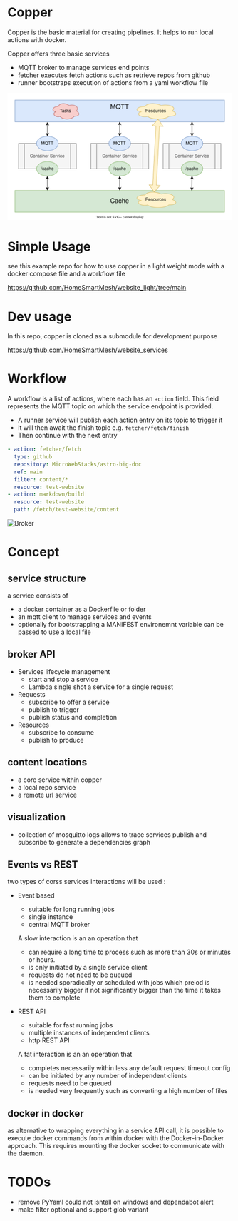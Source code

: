 # Copper
Copper is the basic material for creating pipelines. It helps to run local actions with docker.

Copper offers three basic services
- MQTT broker to manage services end points
- fetcher executes fetch actions such as retrieve repos from github
- runner bootstraps execution of actions from a yaml workflow file

![concept](/common/design/concept.drawio.svg)

# Simple Usage
see this example repo for how to use copper in a light weight mode with a docker compose file and a workflow file

https://github.com/HomeSmartMesh/website_light/tree/main


# Dev usage
In this repo, copper is cloned as a submodule for development purpose

https://github.com/HomeSmartMesh/website_services

# Workflow
A workflow is a list of actions, where each has an `action` field. This field represents the MQTT topic on which the service endpoint is provided.
* A runner service will publish each action entry on its topic to trigger it
* it will then await the finish topic e.g. `fetcher/fetch/finish`
* Then continue with the next entry

```yaml
- action: fetcher/fetch
  type: github
  repository: MicroWebStacks/astro-big-doc
  ref: main
  filter: content/*
  resource: test-website
- action: markdown/build
  resource: test-website
  path: /fetch/test-website/content
```



![Broker](./design/broker.png)

# Concept

## service structure
a service consists of
* a docker container as a Dockerfile or folder
* an mqtt client to manage services and events
* optionally for bootstrapping a MANIFEST environemnt variable can be passed to use a local file

## broker API
* Services lifecycle management
    * start and stop a service
    * Lambda single shot a service for a single request
* Requests
    * subscribe to offer a service
    * publish to trigger
    * publish status and completion
* Resources
    * subscribe to consume
    * publish to produce

## content locations
* a core service within copper
* a local repo service
* a remote url service

## visualization
* collection of mosquitto logs allows to trace services publish and subscribe to generate a dependencies graph

## Events vs REST
two types of corss services interactions will be used :
* Event based
    * suitable for long running jobs
    * single instance
    * central MQTT broker

    A slow interaction is an an operation that
    * can require a long time to process such as more than 30s or minutes or hours.
    * is only initiated by a single service client
    * requests do not need to be queued
    * is needed sporadically or scheduled with jobs which preiod is necessarily bigger if not significantly bigger than the time it takes them to complete

* REST API
    * suitable for fast running jobs
    * multiple instances of independent clients
    * http REST API

    A fat interaction is an an operation that
    * completes necessarily within less any default request timeout config
    * can be initiated by any number of independent clients
    * requests need to be queued
    * is needed very frequently such as converting a high number of files

## docker in docker
as alternative to wrapping everything in a service API call, it is possible to execute docker commands from within docker with the Docker-in-Docker approach. This requires mounting the docker socket to communicate with the daemon.

# TODOs
* remove PyYaml could not isntall on windows and dependabot alert
* make filter optional and support glob variant
